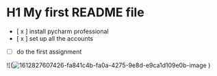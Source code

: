 # H1 My first README file
- [ x ] install pycharm professional
- [ x ] set up all the accounts
- [ ] do the first assignment


![(![1612827607426-fa841c4b-fa0a-4275-9e8d-e9ca1d109e0b-image](https://github.com/user-attachments/assets/79d27443-d324-47c4-b01c-7bdb46b11c74)
)
